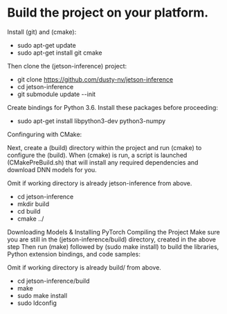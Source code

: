 # Build the project on your platform.

Install (git) and (cmake):

- sudo apt-get update
- sudo apt-get install git cmake

Then clone the (jetson-inference) project:

- git clone https://github.com/dusty-nv/jetson-inference
- cd jetson-inference
- git submodule update --init

Create bindings for Python 3.6. Install these packages before proceeding:

- sudo apt-get install libpython3-dev python3-numpy

Confinguring with CMake:

Next, create a (build) directory within the project and run (cmake) to configure the (build). 
When (cmake) is run, a script is launched (CMakePreBuild.sh) that will install any required dependencies and download DNN models for you.

Omit if working directory is already jetson-inference from above. 
- cd jetson-inference                   
- mkdir build
- cd build
- cmake ../

Downloading Models & Installing PyTorch
Compiling the Project
Make sure you are still in the (jetson-inference/build) directory, created in the above step
Then run (make) followed by (sudo make install) to build the libraries, Python extension bindings, and code samples:

Omit if working directory is already build/ from above.
- cd jetson-inference/build            
- make
- sudo make install
- sudo ldconfig
